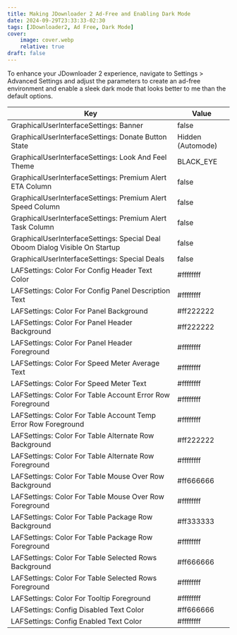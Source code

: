 ```yaml
---
title: Making JDownloader 2 Ad-Free and Enabling Dark Mode
date: 2024-09-29T23:33:33-02:30
tags: [JDownloader2, Ad Free, Dark Mode]
cover:
    image: cover.webp
    relative: true
draft: false
---
```


To enhance your JDownloader 2 experience, navigate to Settings > Advanced Settings and adjust the parameters to create an ad-free environment and enable a sleek dark mode that looks better to me than the default options.

| Key                                                                          | Value             |
| ---------------------------------------------------------------------------- | ----------------- |
| GraphicalUserInterfaceSettings: Banner                                       | false             |
| GraphicalUserInterfaceSettings: Donate Button State                          | Hidden (Automode) |
| GraphicalUserInterfaceSettings: Look And Feel Theme                          | BLACK_EYE         |
| GraphicalUserInterfaceSettings: Premium Alert ETA Column                     | false             |
| GraphicalUserInterfaceSettings: Premium Alert Speed Column                   | false             |
| GraphicalUserInterfaceSettings: Premium Alert Task Column                    | false             |
| GraphicalUserInterfaceSettings: Special Deal Oboom Dialog Visible On Startup | false             |
| GraphicalUserInterfaceSettings: Special Deals                                | false             |
| LAFSettings: Color For Config Header Text Color                              | \#ffffffff        |
| LAFSettings: Color For Config Panel Description Text                         | \#ffffffff        |
| LAFSettings: Color For Panel Background                                      | \#ff222222        |
| LAFSettings: Color For Panel Header Background                               | \#ff222222        |
| LAFSettings: Color For Panel Header Foreground                               | \#ffffffff        |
| LAFSettings: Color For Speed Meter Average Text                              | \#ffffffff        |
| LAFSettings: Color For Speed Meter Text                                      | \#ffffffff        |
| LAFSettings: Color For Table Account Error Row Foreground                    | \#ffffffff        |
| LAFSettings: Color For Table Account Temp Error Row Foreground               | \#ffffffff        |
| LAFSettings: Color For Table Alternate Row Background                        | \#ff222222        |
| LAFSettings: Color For Table Alternate Row Foreground                        | \#ffffffff        |
| LAFSettings: Color For Table Mouse Over Row Background                       | \#ff666666        |
| LAFSettings: Color For Table Mouse Over Row Foreground                       | \#ffffffff        |
| LAFSettings: Color For Table Package Row Background                          | \#ff333333        |
| LAFSettings: Color For Table Package Row Foreground                          | \#ffffffff        |
| LAFSettings: Color For Table Selected Rows Background                        | \#ff666666        |
| LAFSettings: Color For Table Selected Rows Foreground                        | \#ffffffff        |
| LAFSettings: Color For Tooltip Foreground                                    | \#ffffffff        |
| LAFSettings: Config Disabled Text Color                                      | \#ff666666        |
| LAFSettings: Config Enabled Text Color                                       | \#ffffffff        |
